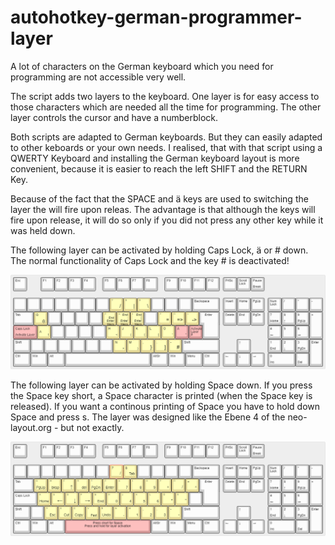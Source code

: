 # autohotkey-german-programmer-layer

A lot of characters on the German keyboard which you need for programming are not accessible very well. 

The script adds two layers to the keyboard.
One layer is for easy access to those characters which are needed all the time for programming.
The other layer controls the cursor and have a numberblock.

Both scripts are adapted to German keyboards. But they can easily adapted to other keboards or your own needs.
I realised, that with that script using a QWERTY Keyboard and installing the German keyboard layout is more convenient, because
it is easier to reach the left SHIFT and the RETURN Key. 

Because of the fact that the SPACE and ä keys are used to switching the layer the will fire upon releas.
The advantage is that although the keys will fire upon release, it will do so only if you did not press any other key while it was held down. 


The following layer can be activated by holding Caps Lock, ä or # down. The normal functionality of Caps Lock and the  key # is deactivated!

![](images/layer-for-special-characters.png)

The following layer can be activated by holding Space down. If you press the Space key short, a Space character is printed (when the Space key is released). If you want a continous printing of Space you have to hold down Space and press s.
The layer was designed like the Ebene 4 of the neo-layout.org - but not exactly.

![](images/layer-for-cursor-numbes.png)
